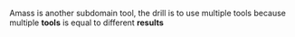 Amass is another subdomain tool, the drill is to use multiple tools because multiple **tools** is equal to different **results**


